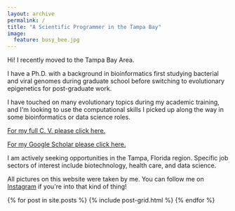 ```yaml
---
layout: archive
permalink: /
title: "A Scientific Programmer in the Tampa Bay"
image:
  feature: busy_bee.jpg
---
```


Hi! I recently moved to the Tampa Bay Area.

I have a Ph.D. with a background in bioinformatics first studying bacterial and viral genomes during graduate school before switching to evolutionary epigenetics for post-graduate work. 

I have touched on many evolutionary topics during my academic training, and I'm looking to use the computational skills I picked up along the way in some bioinformatics or data science roles.

[For my full C. V. please click here.](http://thomas-keller.github.io/cv_tk_031616.pdf)

[For my Google Scholar please click here.](http://scholar.google.com/citations?user=HIBfsy4AAAAJ&hl=en)


I am actively seeking opportunities in the Tampa, Florida region. Specific job sectors of interest include biotechnology, health care, and data science.

All pictures on this website were taken by me. You can follow me on [Instagram](https://www.instagram.com/thomas.e.keller/) if you're into that kind of thing! 



<div class="tiles">
{% for post in site.posts %}
	{% include post-grid.html %}
{% endfor %}
</div><!-- /.tiles -->
